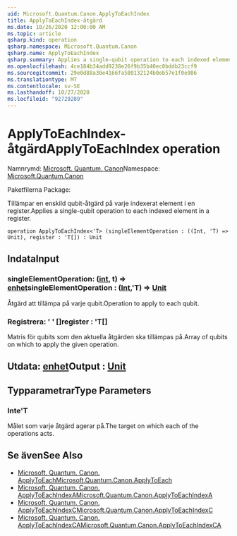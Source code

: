 ```yaml
---
uid: Microsoft.Quantum.Canon.ApplyToEachIndex
title: ApplyToEachIndex-åtgärd
ms.date: 10/26/2020 12:00:00 AM
ms.topic: article
qsharp.kind: operation
qsharp.namespace: Microsoft.Quantum.Canon
qsharp.name: ApplyToEachIndex
qsharp.summary: Applies a single-qubit operation to each indexed element in a register.
ms.openlocfilehash: 4ce184b34add9238e26f9b35b40ec0bddb23ccf9
ms.sourcegitcommit: 29e0d88a30e4166fa580132124b0eb57e1f0e986
ms.translationtype: MT
ms.contentlocale: sv-SE
ms.lasthandoff: 10/27/2020
ms.locfileid: "92729289"
---
```

# <a name="applytoeachindex-operation"></a><span data-ttu-id="16474-102">ApplyToEachIndex-åtgärd</span><span class="sxs-lookup"><span data-stu-id="16474-102">ApplyToEachIndex operation</span></span>

<span data-ttu-id="16474-103">Namnrymd: [Microsoft. Quantum. Canon](xref:Microsoft.Quantum.Canon)</span><span class="sxs-lookup"><span data-stu-id="16474-103">Namespace: [Microsoft.Quantum.Canon](xref:Microsoft.Quantum.Canon)</span></span>

<span data-ttu-id="16474-104">Paketfilerna [](https://nuget.org/packages/)</span><span class="sxs-lookup"><span data-stu-id="16474-104">Package: [](https://nuget.org/packages/)</span></span>


<span data-ttu-id="16474-105">Tillämpar en enskild qubit-åtgärd på varje indexerat element i en register.</span><span class="sxs-lookup"><span data-stu-id="16474-105">Applies a single-qubit operation to each indexed element in a register.</span></span>

```qsharp
operation ApplyToEachIndex<'T> (singleElementOperation : ((Int, 'T) => Unit), register : 'T[]) : Unit
```


## <a name="input"></a><span data-ttu-id="16474-106">Indata</span><span class="sxs-lookup"><span data-stu-id="16474-106">Input</span></span>

### <a name="singleelementoperation--intt--unit"></a><span data-ttu-id="16474-107">singleElementOperation: ([int](xref:microsoft.quantum.lang-ref.int), t) => [enhet](xref:microsoft.quantum.lang-ref.unit)</span><span class="sxs-lookup"><span data-stu-id="16474-107">singleElementOperation : ([Int](xref:microsoft.quantum.lang-ref.int),'T) => [Unit](xref:microsoft.quantum.lang-ref.unit)</span></span> 

<span data-ttu-id="16474-108">Åtgärd att tillämpa på varje qubit.</span><span class="sxs-lookup"><span data-stu-id="16474-108">Operation to apply to each qubit.</span></span>


### <a name="register--t"></a><span data-ttu-id="16474-109">Registrera: ' ' []</span><span class="sxs-lookup"><span data-stu-id="16474-109">register : 'T[]</span></span>

<span data-ttu-id="16474-110">Matris för qubits som den aktuella åtgärden ska tillämpas på.</span><span class="sxs-lookup"><span data-stu-id="16474-110">Array of qubits on which to apply the given operation.</span></span>



## <a name="output--unit"></a><span data-ttu-id="16474-111">Utdata: [enhet](xref:microsoft.quantum.lang-ref.unit)</span><span class="sxs-lookup"><span data-stu-id="16474-111">Output : [Unit](xref:microsoft.quantum.lang-ref.unit)</span></span>



## <a name="type-parameters"></a><span data-ttu-id="16474-112">Typparametrar</span><span class="sxs-lookup"><span data-stu-id="16474-112">Type Parameters</span></span>

### <a name="t"></a><span data-ttu-id="16474-113">Inte</span><span class="sxs-lookup"><span data-stu-id="16474-113">'T</span></span>

<span data-ttu-id="16474-114">Målet som varje åtgärd agerar på.</span><span class="sxs-lookup"><span data-stu-id="16474-114">The target on which each of the operations acts.</span></span>

## <a name="see-also"></a><span data-ttu-id="16474-115">Se även</span><span class="sxs-lookup"><span data-stu-id="16474-115">See Also</span></span>

- [<span data-ttu-id="16474-116">Microsoft. Quantum. Canon. ApplyToEach</span><span class="sxs-lookup"><span data-stu-id="16474-116">Microsoft.Quantum.Canon.ApplyToEach</span></span>](xref:Microsoft.Quantum.Canon.ApplyToEach)
- [<span data-ttu-id="16474-117">Microsoft. Quantum. Canon. ApplyToEachIndexA</span><span class="sxs-lookup"><span data-stu-id="16474-117">Microsoft.Quantum.Canon.ApplyToEachIndexA</span></span>](xref:Microsoft.Quantum.Canon.ApplyToEachIndexA)
- [<span data-ttu-id="16474-118">Microsoft. Quantum. Canon. ApplyToEachIndexC</span><span class="sxs-lookup"><span data-stu-id="16474-118">Microsoft.Quantum.Canon.ApplyToEachIndexC</span></span>](xref:Microsoft.Quantum.Canon.ApplyToEachIndexC)
- [<span data-ttu-id="16474-119">Microsoft. Quantum. Canon. ApplyToEachIndexCA</span><span class="sxs-lookup"><span data-stu-id="16474-119">Microsoft.Quantum.Canon.ApplyToEachIndexCA</span></span>](xref:Microsoft.Quantum.Canon.ApplyToEachIndexCA)